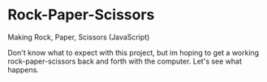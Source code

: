 # Rock-Paper-Scissors
Making Rock, Paper, Scissors (JavaScript)

Don't know what to expect with this project, but im hoping to get a working rock-paper-scissors back and forth with the computer. Let's see what happens.
